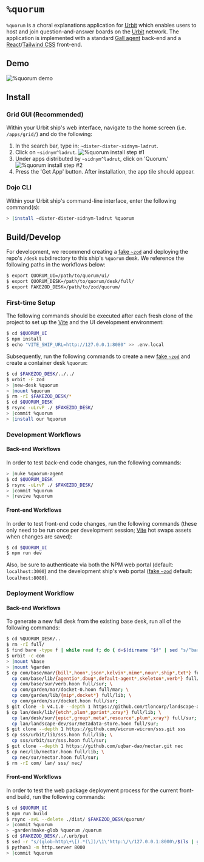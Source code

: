 # `%quorum` #

`%quorum` is a choral explanations application for [Urbit] which enables
users to host and join question-and-answer boards on the [Urbit] network. The
application is implemented with a standard [Gall agent][urbit-agent] back-end
and a [React]/[Tailwind CSS] front-end.

## Demo ##

![%quorum demo](https://raw.githubusercontent.com/j3-productions/quorum/next/version/data/demo/quorum-v1.X.gif)

## Install ##

### Grid GUI (Recommended) ###

Within your Urbit ship's web interface, navigate to the home screen
(i.e. `/apps/grid/`) and do the following:

1. In the search bar, type in: `~dister-dister-sidnym-ladrut`.
1. Click on `~sidnym^ladrut`.
   ![%quorum install step #1](https://raw.githubusercontent.com/j3-productions/quorum/next/version/data/demo/install-1.png)
1. Under apps distributed by `~sidnym^ladrut`, click on 'Quorum.'
   ![%quorum install step #2](https://raw.githubusercontent.com/j3-productions/quorum/next/version/data/demo/install-2.png)
1. Press the 'Get App' button. After installation, the app tile should appear.

### Dojo CLI ###

Within your Urbit ship's command-line interface, enter the following command(s):

```bash
> |install ~dister-dister-sidnym-ladrut %quorum
```

## Build/Develop ##

For development, we recommend creating a [fake `~zod`][fakezod] and deploying
the repo's `/desk` subdirectory to this ship's `%quorum` desk. We reference the
following paths in the workflows below:

```bash
$ export QUORUM_UI=/path/to/quorum/ui/
$ export QUORUM_DESK=/path/to/quorum/desk/full/
$ export FAKEZOD_DESK=/path/to/zod/quorum/
```

### First-time Setup ###

The following commands should be executed after each fresh clone of the project
to set up the [Vite] and the UI development environment:

```bash
$ cd $QUORUM_UI
$ npm install
$ echo "VITE_SHIP_URL=http://127.0.0.1:8080" >> .env.local
```

Subsequently, run the following commands to create a new [fake `~zod`][fakezod]
and create a container desk `%quorum`:

```bash
$ cd $FAKEZOD_DESK/../../
$ urbit -F zod
> |new-desk %quorum
> |mount %quorum
$ rm -rI $FAKEZOD_DESK/*
$ cd $QUORUM_DESK
$ rsync -uLrvP ./ $FAKEZOD_DESK/
> |commit %quorum
> |install our %quorum
```

### Development Workflows ###

#### Back-end Workflows ####

In order to test back-end code changes, run the following commands:

```bash
> |nuke %quorum-agent
$ cd $QUORUM_DESK
$ rsync -uLrvP ./ $FAKEZOD_DESK/
> |commit %quorum
> |revive %quorum
```

#### Front-end Workflows ####

In order to test front-end code changes, run the following commands
(these only need to be run once per development session; [Vite] hot swaps
assets when changes are saved):

```bash
$ cd $QUORUM_UI
$ npm run dev
```

Also, be sure to authenticate via both the NPM web portal (default:
`localhost:3000`) and the development ship's web portal ([fake `~zod`][fakezod]
default: `localhost:8080`).

### Deployment Workflow ###

#### Back-end Workflows ####

To generate a new full desk from the existing base desk, run all
of the following commands:

```bash
$ cd %QUORUM_DESK/..
$ rm -rI full/
$ find bare -type f | while read f; do { d=$(dirname "$f" | sed "s/^bare/full/"); mkdir -p "$d"; ln -sr -t "$d" "$f"; }; done
$ urbit -c com
> |mount %base
> |mount %garden
$ cp com/base/mar/{bill*,hoon*,json*,kelvin*,mime*,noun*,ship*,txt*} full/mar; \
  cp com/base/lib/{agentio*,dbug*,default-agent*,skeleton*,verb*} full/lib; \
  cp com/base/sur/verb.hoon full/sur; \
  cp com/garden/mar/docket-0.hoon full/mar; \
  cp com/garden/lib/{mip*,docket*} full/lib; \
  cp com/garden/sur/docket.hoon full/sur;
$ git clone -b v4.1.0 --depth 1 https://github.com/tloncorp/landscape-apps.git lan
$ cp lan/desk/lib/{etch*,plum*,pprint*,xray*} full/lib; \
  cp lan/desk/sur/{epic*,group*,meta*,resource*,plum*,xray*} full/sur; \
  cp lan/landscape-dev/sur/metadata-store.hoon full/sur;
$ git clone --depth 1 https://github.com/wicrum-wicrun/sss.git sss
$ cp sss/urbit/lib/sss.hoon full/lib; \
  cp sss/urbit/sur/sss.hoon full/sur;
$ git clone --depth 1 https://github.com/uqbar-dao/nectar.git nec
$ cp nec/lib/nectar.hoon full/lib; \
  cp nec/sur/nectar.hoon full/sur;
$ rm -rI com/ lan/ sss/ nec/
```

#### Front-end Workflows ####

In order to test the web package deployment process for the current
front-end build, run the following commands:

```bash
$ cd $QUORUM_UI
$ npm run build
$ rsync -avL --delete ./dist/ $FAKEZOD_DESK/quorum/
> |commit %quorum
> -garden!make-glob %quorum /quorum
$ cd $FAKEZOD_DESK/../.urb/put
$ sed -r "s/(glob-http\+\[).*(\])/\1\'http:\/\/127.0.0.1:8000\/$(ls | grep glob)\' $(ls | grep glob | sed -r 's/glob-(.*)\.glob/\1/g')\2/g" -i ../../quorum/desk.docket-0
$ python3 -m http.server 8000
> |commit %quorum
```


[urbit]: https://urbit.org
[urbit-agent]: https://developers.urbit.org/reference/glossary/agent
[fakezod]: https://developers.urbit.org/guides/core/environment#development-ships
[react]: https://reactjs.org/
[tailwind css]: https://tailwindcss.com/
[vite]: https://vitejs.dev/

